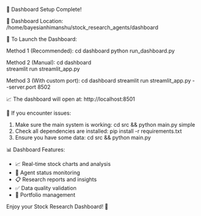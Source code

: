 
🚀 Dashboard Setup Complete!

📂 Dashboard Location: /home/bayesianhimanshu/stock_research_agents/dashboard

🎯 To Launch the Dashboard:

Method 1 (Recommended):
  cd dashboard
  python run_dashboard.py

Method 2 (Manual):
  cd dashboard  
  streamlit run streamlit_app.py

Method 3 (With custom port):
  cd dashboard
  streamlit run streamlit_app.py --server.port 8502

📈 The dashboard will open at: http://localhost:8501

🔧 If you encounter issues:
1. Make sure the main system is working: cd src && python main.py simple
2. Check all dependencies are installed: pip install -r requirements.txt
3. Ensure you have some data: cd src && python main.py

📊 Dashboard Features:
- 📈 Real-time stock charts and analysis
- 🤖 Agent status monitoring  
- 📋 Research reports and insights
- ✅ Data quality validation
- 💼 Portfolio management

Enjoy your Stock Research Dashboard! 🎊
